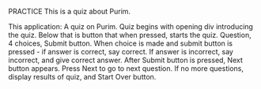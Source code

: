 PRACTICE
This is a quiz about Purim.

This application: A quiz on Purim. Quiz begins with opening div introducing the quiz. Below that is button that when pressed, starts the quiz. Question, 4 choices, Submit button. When choice is made and submit button is pressed - if answer is correct, say correct. If answer is incorrect, say incorrect, and give correct answer. After Submit button is pressed, Next button appears. Press Next to go to next question. If no more questions, display results of quiz, and Start Over button.